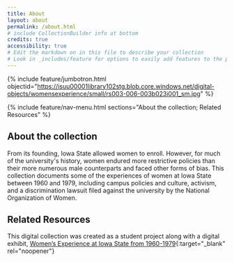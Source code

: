 ```yaml
---
title: About
layout: about
permalink: /about.html
# include CollectionBuilder info at bottom
credits: true
accessibility: true
# Edit the markdown on in this file to describe your collection
# Look in _includes/feature for options to easily add features to the page
---
```


{% include feature/jumbotron.html objectid="https://isuu00001library102stg.blob.core.windows.net/digital-objects/womensexperience/small/rs003-006-003b023i001_sm.jpg" %} 

{% include feature/nav-menu.html sections="About the collection; Related Resources" %}

## About the collection
From its founding, Iowa State allowed women to enroll. However, for much of the university's history, women endured more restrictive policies than their more numerous male counterparts and faced other forms of bias. This collection documents some of the experiences of women at Iowa State between 1960 and 1979, including campus policies and culture, activism, and a discrimination lawsuit filed against the university by the National Organization of Women.

## Related Resources

This digital collection was created as a student project along with a digital exhibit, [Women’s Experience at Iowa State from 1960-1979](https://exhibits.lib.iastate.edu/womens-experience-at-iowa-state-from-1960-1979){:target="_blank" rel="noopener"}